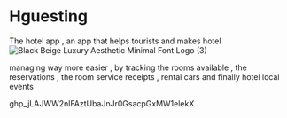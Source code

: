 # Hguesting
 
 The hotel app , an app that helps tourists and makes hotel![Black   Beige Luxury Aesthetic Minimal Font Logo (3)](https://user-images.githubusercontent.com/100386409/230382153-95891e34-0ab7-4626-bc53-500ac340950e.png)

managing way more easier , by tracking the rooms available , the
reservations , the room service receipts , rental cars and finally
hotel local events

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 

